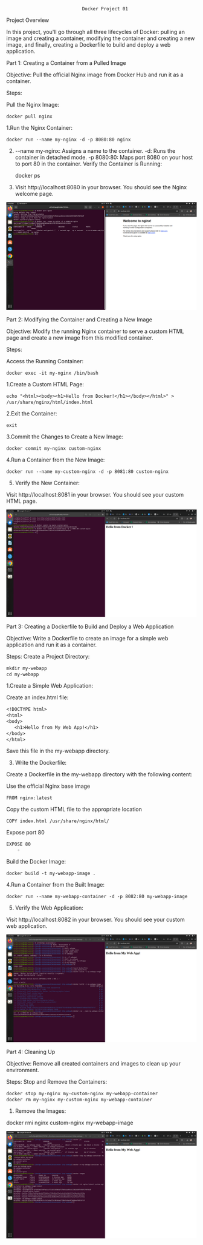 
                                Docker Project 01

Project Overview

In this project, you'll go through all three lifecycles of Docker: pulling an image and creating a container, modifying the container and creating a new image, and finally, creating a Dockerfile to build and deploy a web application.

Part 1: Creating a Container from a Pulled Image

Objective: Pull the official Nginx image from Docker Hub and run it as a container.

Steps:

Pull the Nginx Image:

    docker pull nginx

1.Run the Nginx Container:

    docker run --name my-nginx -d -p 8080:80 nginx

2. --name my-nginx: Assigns a name to the container.
   -d: Runs the container in detached mode.
   -p 8080:80: Maps port 8080 on your host to port 80 in the container.
Verify the Container is Running:

    docker ps

3. Visit http://localhost:8080 in your browser. You should see the Nginx welcome page.

![alt text](img/image1.png)

Part 2: Modifying the Container and Creating a New Image

Objective: Modify the running Nginx container to serve a custom HTML page and create a new image from this modified container.

Steps:

Access the Running Container:

    docker exec -it my-nginx /bin/bash

1.Create a Custom HTML Page:

    echo "<html><body><h1>Hello from Docker!</h1></body></html>" > /usr/share/nginx/html/index.html

2.Exit the Container:

    exit

3.Commit the Changes to Create a New Image:

    docker commit my-nginx custom-nginx

4.Run a Container from the New Image:

    docker run --name my-custom-nginx -d -p 8081:80 custom-nginx 

5. Verify the New Container:

Visit http://localhost:8081 in your browser. You should see your custom HTML page.

![alt text](img/image2.png)


Part 3: Creating a Dockerfile to Build and Deploy a Web Application

Objective: Write a Dockerfile to create an image for a simple web application and run it as a container.

Steps:
Create a Project Directory:

    mkdir my-webapp
    cd my-webapp

1.Create a Simple Web Application:

Create an index.html file:

    <!DOCTYPE html>
    <html>
    <body>
       <h1>Hello from My Web App!</h1>
    </body>
    </html>

Save this file in the my-webapp directory.

3. Write the Dockerfile:

Create a Dockerfile in the my-webapp directory with the following content:

Use the official Nginx base image
    
    FROM nginx:latest

Copy the custom HTML file to the appropriate location

    COPY index.html /usr/share/nginx/html/


Expose port 80
    
    EXPOSE 80
        ◦ 
Build the Docker Image:

    docker build -t my-webapp-image .

4.Run a Container from the Built Image:

    docker run --name my-webapp-container -d -p 8082:80 my-webapp-image

5. Verify the Web Application:

Visit http://localhost:8082 in your browser. You should see your custom web application.

![alt text](img/image3.png)

Part 4: Cleaning Up

Objective: Remove all created containers and images to clean up your environment.

Steps:
Stop and Remove the Containers:

    docker stop my-nginx my-custom-nginx my-webapp-container
    docker rm my-nginx my-custom-nginx my-webapp-container

1. Remove the Images:

docker rmi nginx custom-nginx my-webapp-image

![alt text](img/image4.png)


